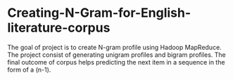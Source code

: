 # Creating-N-Gram-for-English-literature-corpus
The goal of project is to create N-gram profile using Hadoop MapReduce. The project consist of generating unigram profiles and bigram profiles. The final outcome of corpus helps predicting the next item in a sequence in the form of a (n-1).
